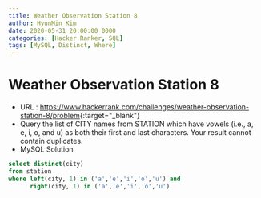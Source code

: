 ```yaml
---
title: Weather Observation Station 8
author: HyunMin Kim
date: 2020-05-31 20:00:00 0000
categories: [Hacker Ranker, SQL]
tags: [MySQL, Distinct, Where]
---
```


# Weather Observation Station 8

- URL : <https://www.hackerrank.com/challenges/weather-observation-station-8/problem>{:target="_blank"}
- Query the list of CITY names from STATION which have vowels (i.e., a, e, i, o, and u) as both their first and last characters. Your result cannot contain duplicates.
- MySQL Solution

```sql
select distinct(city)
from station
where left(city, 1) in ('a','e','i','o','u') and
      right(city, 1) in ('a','e','i','o','u')
```